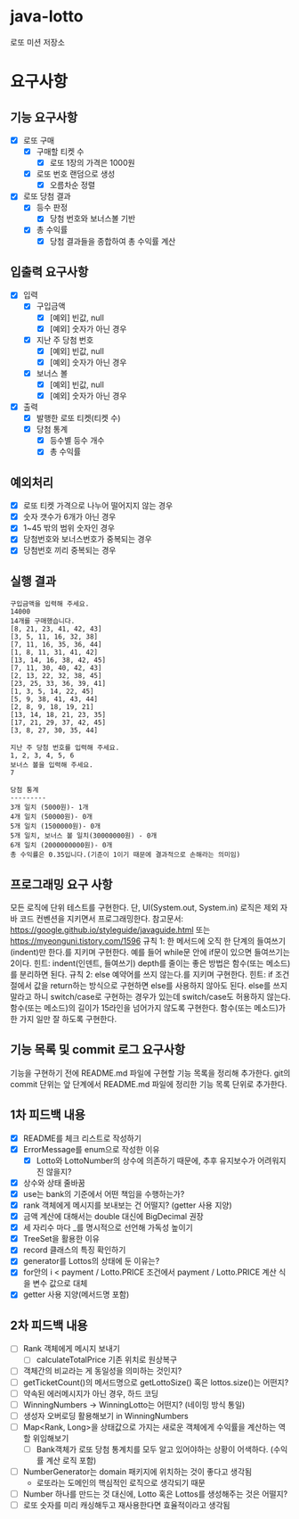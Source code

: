 # java-lotto

로또 미션 저장소

# 요구사항
## 기능 요구사항

- [x] 로또 구매
  - [x] 구매할 티켓 수
    - [x] 로또 1장의 가격은 1000원
  - [x] 로또 번호 랜덤으로 생성
    - [x] 오름차순 정렬
- [x] 로또 당첨 결과
  - [x] 등수 판정
    - [x] 당첨 번호와 보너스볼 기반
  - [x] 총 수익률
    - [x] 당첨 결과들을 종합하여 총 수익률 계산

## 입출력 요구사항

- [x] 입력
  - [x] 구입금액
    - [x] [예외] 빈값, null
    - [x] [예외] 숫자가 아닌 경우
  - [x] 지난 주 당첨 번호
    - [x] [예외] 빈값, null
    - [x] [예외] 숫자가 아닌 경우
  - [x] 보너스 볼
    - [x] [예외] 빈값, null
    - [x] [예외] 숫자가 아닌 경우
- [x] 출력
  - [x] 발행한 로또 티켓(티켓 수)
  - [x] 당첨 통계
    - [x] 등수별 등수 개수
    - [x] 총 수익률

## 예외처리
- [x] 로또 티켓 가격으로 나누어 떨어지지 않는 경우
- [x] 숫자 갯수가 6개가 아닌 경우
- [x] 1~45 밖의 범위 숫자인 경우
- [x] 당첨번호와 보너스번호가 중복되는 경우
- [x] 당첨번호 끼리 중복되는 경우

## 실행 결과
```
구입금액을 입력해 주세요.
14000
14개를 구매했습니다.
[8, 21, 23, 41, 42, 43]
[3, 5, 11, 16, 32, 38]
[7, 11, 16, 35, 36, 44]
[1, 8, 11, 31, 41, 42]
[13, 14, 16, 38, 42, 45]
[7, 11, 30, 40, 42, 43]
[2, 13, 22, 32, 38, 45]
[23, 25, 33, 36, 39, 41]
[1, 3, 5, 14, 22, 45]
[5, 9, 38, 41, 43, 44]
[2, 8, 9, 18, 19, 21]
[13, 14, 18, 21, 23, 35]
[17, 21, 29, 37, 42, 45]
[3, 8, 27, 30, 35, 44]

지난 주 당첨 번호를 입력해 주세요.
1, 2, 3, 4, 5, 6
보너스 볼을 입력해 주세요.
7

당첨 통계
---------
3개 일치 (5000원)- 1개
4개 일치 (50000원)- 0개
5개 일치 (1500000원)- 0개
5개 일치, 보너스 볼 일치(30000000원) - 0개
6개 일치 (2000000000원)- 0개
총 수익률은 0.35입니다.(기준이 1이기 때문에 결과적으로 손해라는 의미임)
```

## 프로그래밍 요구 사항
모든 로직에 단위 테스트를 구현한다. 단, UI(System.out, System.in) 로직은 제외
자바 코드 컨벤션을 지키면서 프로그래밍한다.
참고문서: https://google.github.io/styleguide/javaguide.html 또는 https://myeonguni.tistory.com/1596
규칙 1: 한 메서드에 오직 한 단계의 들여쓰기(indent)만 한다.를 지키며 구현한다.
예를 들어 while문 안에 if문이 있으면 들여쓰기는 2이다.
힌트: indent(인덴트, 들여쓰기) depth를 줄이는 좋은 방법은 함수(또는 메소드)를 분리하면 된다.
규칙 2: else 예약어를 쓰지 않는다.를 지키며 구현한다.
힌트: if 조건절에서 값을 return하는 방식으로 구현하면 else를 사용하지 않아도 된다.
else를 쓰지 말라고 하니 switch/case로 구현하는 경우가 있는데 switch/case도 허용하지 않는다.
함수(또는 메소드)의 길이가 15라인을 넘어가지 않도록 구현한다.
함수(또는 메소드)가 한 가지 일만 잘 하도록 구현한다.

## 기능 목록 및 commit 로그 요구사항
기능을 구현하기 전에 README.md 파일에 구현할 기능 목록을 정리해 추가한다.
git의 commit 단위는 앞 단계에서 README.md 파일에 정리한 기능 목록 단위로 추가한다.

## 1차 피드백 내용
- [x] README를 체크 리스트로 작성하기
- [x] ErrorMessage를 enum으로 작성한 이유
  - [x] Lotto와 LottoNumber의 상수에 의존하기 때문에, 추후 유지보수가 어려워지진 않을지?
- [x] 상수와 상태 줄바꿈  
- [x] use는 bank의 기준에서 어떤 책임을 수행하는가?
- [x] rank 객체에게 메시지를 보내보는 건 어떨지? (getter 사용 지양)
- [x] 금액 계산에 대해서는 double 대신에 BigDecimal 권장
- [x] 세 자리수 마다 _를 명시적으로 선언해 가독성 높이기
- [x] TreeSet을 활용한 이유
- [x] record 클래스의 특징 확인하기
- [x] generator를 Lottos의 상태에 둔 이유는?
- [x] for안의 i < payment / Lotto.PRICE 조건에서 payment / Lotto.PRICE 계산 식을 변수 값으로 대체
- [x] getter 사용 지양(메서드명 포함)

## 2차 피드백 내용
- [ ] Rank 객체에게 메시지 보내기
  - [ ] calculateTotalPrice 기존 위치로 원상복구
- [ ] 객체간의 비교라는 게 동일성을 의미하는 것인지?
- [ ] getTicketCount()의 메서드명으로 getLottoSize() 혹은 lottos.size()는 어떤지?
- [ ] 약속된 에러메시지가 아닌 경우, 하드 코딩
- [ ] WinningNumbers -> WinningLotto는 어떤지? (네이밍 방식 통일)
- [ ] 생성자 오버로딩 활용해보기 in WinningNumbers
- [ ] Map<Rank, Long>을 상태값으로 가지는 새로운 객체에게 수익률을 계산하는 역할 위임해보기
  - [ ] Bank객체가 로또 당첨 통계치를 모두 알고 있어야하는 상황이 어색하다. (수익률 계산 로직 포함)
- [ ] NumberGenerator는 domain 패키지에 위치하는 것이 좋다고 생각됨
  - 로또라는 도메인의 핵심적인 로직으로 생각되기 때문
- [ ] Number 하나를 만드는 것 대신에, Lotto 혹은 Lottos를 생성해주는 것은 어떨지?
- [ ] 로또 숫자를 미리 캐싱해두고 재사용한다면 효율적이라고 생각됨
